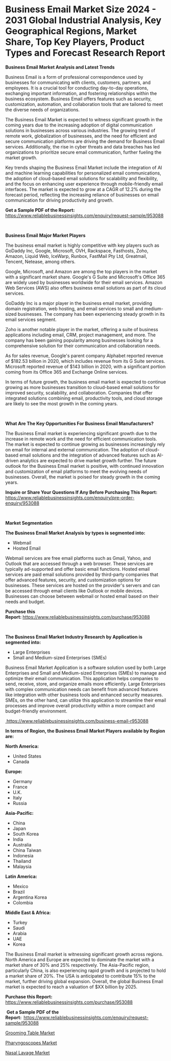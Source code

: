<p><h1>Business Email Market Size 2024 - 2031 Global Industrial Analysis, Key Geographical Regions, Market Share, Top Key Players, Product Types and Forecast Research Report</h1></p><p><strong>Business Email Market Analysis and Latest Trends</strong></p>
<p><p>Business Email is a form of professional correspondence used by businesses for communicating with clients, customers, partners, and employees. It is a crucial tool for conducting day-to-day operations, exchanging important information, and fostering relationships within the business ecosystem. Business Email offers features such as security, customization, automation, and collaboration tools that are tailored to meet the diverse needs of organizations.</p><p>The Business Email Market is expected to witness significant growth in the coming years due to the increasing adoption of digital communication solutions in businesses across various industries. The growing trend of remote work, globalization of businesses, and the need for efficient and secure communication platforms are driving the demand for Business Email services. Additionally, the rise in cyber threats and data breaches has led organizations to prioritize secure email communication, further fueling the market growth.</p><p>Key trends shaping the Business Email Market include the integration of AI and machine learning capabilities for personalized email communications, the adoption of cloud-based email solutions for scalability and flexibility, and the focus on enhancing user experience through mobile-friendly email interfaces. The market is expected to grow at a CAGR of 12.2% during the forecast period, reflecting the increasing reliance of businesses on email communication for driving productivity and growth.</p></p>
<p><strong>Get a Sample PDF of the Report:&nbsp;</strong> <a href="https://www.reliablebusinessinsights.com/enquiry/request-sample/953088">https://www.reliablebusinessinsights.com/enquiry/request-sample/953088</a></p>
<p>&nbsp;</p>
<p><strong>Business Email Major Market Players</strong></p>
<p><p>The business email market is highly competitive with key players such as GoDaddy Inc, Google, Microsoft, OVH, Rackspace, Fasthosts, Zoho, Amazon, Liquid Web, IceWarp, Runbox, FastMail Pty Ltd, Greatmail, Tencent, Netease, among others. </p><p>Google, Microsoft, and Amazon are among the top players in the market with a significant market share. Google's G Suite and Microsoft's Office 365 are widely used by businesses worldwide for their email services. Amazon Web Services (AWS) also offers business email solutions as part of its cloud services.</p><p>GoDaddy Inc is a major player in the business email market, providing domain registration, web hosting, and email services to small and medium-sized businesses. The company has been experiencing steady growth in its email services segment.</p><p>Zoho is another notable player in the market, offering a suite of business applications including email, CRM, project management, and more. The company has been gaining popularity among businesses looking for a comprehensive solution for their communication and collaboration needs.</p><p>As for sales revenue, Google's parent company Alphabet reported revenue of $182.53 billion in 2020, which includes revenue from its G Suite services. Microsoft reported revenue of $143 billion in 2020, with a significant portion coming from its Office 365 and Exchange Online services.</p><p>In terms of future growth, the business email market is expected to continue growing as more businesses transition to cloud-based email solutions for improved security, scalability, and collaboration. Companies that offer integrated solutions combining email, productivity tools, and cloud storage are likely to see the most growth in the coming years.</p></p>
<p>&nbsp;</p>
<p><strong>What Are The Key Opportunities For Business Email Manufacturers?</strong></p>
<p><p>The Business Email market is experiencing significant growth due to the increase in remote work and the need for efficient communication tools. The market is expected to continue growing as businesses increasingly rely on email for internal and external communication. The adoption of cloud-based email solutions and the integration of advanced features such as AI-driven analytics are expected to drive market growth further. The future outlook for the Business Email market is positive, with continued innovation and customization of email platforms to meet the evolving needs of businesses. Overall, the market is poised for steady growth in the coming years.</p></p>
<p><strong>Inquire or Share Your Questions If Any Before Purchasing This Report:</strong> <a href="https://www.reliablebusinessinsights.com/enquiry/pre-order-enquiry/953088">https://www.reliablebusinessinsights.com/enquiry/pre-order-enquiry/953088</a></p>
<p>&nbsp;</p>
<p><strong>Market Segmentation</strong></p>
<p><strong>The Business Email Market Analysis by types is segmented into:</strong></p>
<p><ul><li>Webmail</li><li>Hosted Email</li></ul></p>
<p><p>Webmail services are free email platforms such as Gmail, Yahoo, and Outlook that are accessed through a web browser. These services are typically ad-supported and offer basic email functions. Hosted email services are paid email solutions provided by third-party companies that offer advanced features, security, and customization options for businesses. These services are hosted on the provider's servers and can be accessed through email clients like Outlook or mobile devices. Businesses can choose between webmail or hosted email based on their needs and budget.</p></p>
<p><strong>Purchase this Report:&nbsp;</strong><a href="https://www.reliablebusinessinsights.com/purchase/953088">https://www.reliablebusinessinsights.com/purchase/953088</a></p>
<p>&nbsp;</p>
<p><strong>The Business Email Market Industry Research by Application is segmented into:</strong></p>
<p><ul><li>Large Enterprises</li><li>Small and Medium-sized Enterprises (SMEs)</li></ul></p>
<p><p>Business Email Market Application is a software solution used by both Large Enterprises and Small and Medium-sized Enterprises (SMEs) to manage and optimize their email communication. This application helps companies to send, receive, store, and organize emails more efficiently. Large Enterprises with complex communication needs can benefit from advanced features like integration with other business tools and enhanced security measures. SMEs, on the other hand, can utilize this application to streamline their email processes and improve overall productivity within a more compact and budget-friendly environment.</p></p>
<p><a href="https://www.reliablebusinessinsights.com/business-email-r953088">&nbsp;https://www.reliablebusinessinsights.com/business-email-r953088</a></p>
<p><strong>In terms of Region, the Business Email Market Players available by Region are:</strong></p>
<p>
    <p> <strong> North America: </strong>
        <ul>
            <li>United States</li>
            <li>Canada</li>
        </ul>
        </p> 
    <p> <strong> Europe: </strong>
        <ul>
            <li>Germany</li>
            <li>France</li>
            <li>U.K.</li>
            <li>Italy</li>
            <li>Russia</li>
        </ul>
        </p> 
    <p> <strong> Asia-Pacific: </strong>
        <ul>
            <li>China</li>
            <li>Japan</li>
            <li>South Korea</li>
            <li>India</li>
            <li>Australia</li>
            <li>China Taiwan</li>
            <li>Indonesia</li>
            <li>Thailand</li>
            <li>Malaysia</li>
        </ul>
        </p> 
    <p> <strong> Latin America: </strong>
        <ul>
            <li>Mexico</li>
            <li>Brazil</li>
            <li>Argentina Korea</li>
            <li>Colombia</li>
        </ul>
        </p> 
    <p> <strong> Middle East & Africa: </strong>
        <ul>
            <li>Turkey</li>
            <li>Saudi</li>
            <li>Arabia</li>
            <li>UAE</li>
            <li>Korea</li>
        </ul>
    </p>
    </p>
<p><p>The Business Email market is witnessing significant growth across regions. North America and Europe are expected to dominate the market with a market share of 30% and 25% respectively. The Asia-Pacific region, particularly China, is also experiencing rapid growth and is projected to hold a market share of 20%. The USA is anticipated to contribute 15% to the market, further driving global expansion. Overall, the global Business Email market is expected to reach a valuation of $XX billion by 2025.</p></p>
<p><strong>Purchase this Report: </strong><a href="https://www.reliablebusinessinsights.com/purchase/953088">https://www.reliablebusinessinsights.com/purchase/953088</a></p>
<p>&nbsp;<strong>Get a Sample PDF of the Report:&nbsp;&nbsp;</strong><a href="https://www.reliablebusinessinsights.com/enquiry/request-sample/953088">https://www.reliablebusinessinsights.com/enquiry/request-sample/953088</a></p>
<p><strong></strong></p>
<p><p><a href="https://github.com/rslnowrouzi/Market-Research-Report-List-1/blob/main/grooming-table-market.md">Grooming Table Market</a></p><p><a href="https://github.com/syaifulanwaramsyori/Market-Research-Report-List-1/blob/main/pharyngoscopes-market.md">Pharyngoscopes Market</a></p><p><a href="https://github.com/vregtldg37/Market-Research-Report-List-1/blob/main/nasal-lavage-market.md">Nasal Lavage Market</a></p></p>